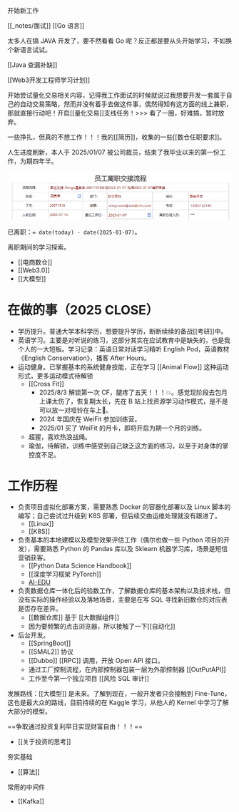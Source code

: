---
---
开始新工作

[[_notes/面试]]
[[Go 语言]]

太多人在搞 JAVA 开发了，要不然看看 Go 呢？反正都是要从头开始学习，不如换个新语言试试。

[[Java 查漏补缺]]

[[Web3开发工程师学习计划]]

开始尝试量化交易相关内容，记得我工作面试的时候就说过我想要开发一套属于自己的自动交易策略，然而并没有着手去做这件事，偶然得知有这方面的线上兼职，那就直接行动吧！开启[[量化交易]]支线任务！>>> 看了一圈，好难搞，暂时放弃。

一些挣扎，但真的不想工作！！！我的[[简历]]，收集的一些[[数仓任职要求]]。

人生进度刷新，本人于 2025/01/07 被公司裁员，结束了我毕业以来的第一份工作，为期四年半。

![](/assets/images/关于我-1.png)

已离职：`= date(today) - date(2025-01-07)`。

离职期间的学习探索。
- [[电商数仓]]
- [[Web3.0]]
- [[大模型]]

# 在做的事（2025 CLOSE）

- 学历提升。普通大学本科学历，想要提升学历，断断续续的备战[[考研]]中。
- 英语学习。主要是对听说的练习，这部分其实在应试教育中是缺失的，也是我个人的一大短板。学习记录：英语日常对话学习精听 English Pod，英语教材《English Conservation》，播客 After Hours。
- 运动健身。已掌握基本的系统健身技能，正在学习 [[Animal Flow]] 这种运动形式，更多运动模式待解锁 
	- [[Cross Fit]]
		- 2025/8/3 解锁第一次 CF，腿疼了五天！！！💥。感觉现阶段去包月上课太伤了，恢复期太长，先在 B 站上找资源学习动作模式，是不是可以放一对哑铃在车上🤔。
		- 2024 年国庆在 WeiFit 参加训练营。
		- 2025/01 买了 WeiFit 的月卡，即将开启为期一个月的训练。
	- 超猩，喜欢热浪战绳。
	- 瑜伽，待解锁，训练中感受到自己缺乏这方面的练习，以至于对身体的掌控度不足。

# 工作历程

- 负责项目虚拟化部署方案，需要熟悉 Docker 的容器化部署以及 Linux 脚本的编写；自己尝试过升级到 K8S 部署，但后续交由运维处理就没有跟进了。
	- [[Linux]]
	- [[K8S]]
- 负责基本的本地建模以及模型效果评估工作（偶尔也做一些 Python 项目的开发），需要熟悉 Python 的 Pandas 库以及 Sklearn 机器学习库，场景是短信营销获客。
	- [[Python Data Science Handbook]]
	- [[深度学习框架 PyTorch]]
	- [AI-EDU](https://microsoft.github.io/ai-edu/%E5%9F%BA%E7%A1%80%E6%95%99%E7%A8%8B/)
- 负责数据仓库一体化后的验数工作，了解数据仓库的基本架构以及技术栈，但没有实际的操作经验以及落地场景，主要是在写 SQL 寻找新旧数仓的对应表是否存在差异。
	- [[数据仓库]] 基于 [[大数据组件]]
	- 因为要频繁的点击浏览器，所以接触了一下[[自动化]]
- 后台开发。
	- [[SpringBoot]]
	- [[SMAL2]] 协议
	- [[Dubbo]] [[RPC]] 调用，开放 Open API 接口。
	- 通过工厂控制流程，在内部控制器包装一层为外部控制器 [[OutPutAPI]]
	- 工作至今第一个独立项目 [[风险 SQL 审计]]

发展路线：[[大模型]] 是未来。了解到现在，一般开发者只会接触到 Fine-Tune，这也是最大众的路线，目前持续的在 Kaggle 学习，从他人的 Kernel 中学习了解大部分的模型。

==争取通过投资复利早日实现财富自由！！！==
- [[关于投资的思考]]

夯实基础
- [[算法]]

常用的中间件
- [[Kafka]]





